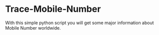 # Trace-Mobile-Number
With this simple python script you will get some major information about Mobile Number worldwide.

